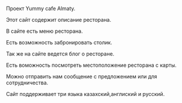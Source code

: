 Проект Yummy cafe Almaty.

Этот сайт содержит описание ресторана.

В сайте есть меню ресторана.

Есть возможность забронировать столик.

Так же на сайте ведется блог о ресторане. 

Есть воможность посмотреть местоположение ресторана с карты.

Можно отправить нам сообщение с предложением или для сотрудничества.

Сайт поддерживает три языка казахский,англиский и русский.
